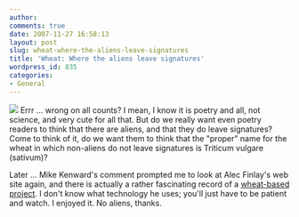 ```yaml
---
author:
comments: true
date: 2007-11-27 16:58:13
layout: post
slug: wheat-where-the-aliens-leave-signatures
title: 'Wheat: Where the aliens leave signatures'
wordpress_id: 835
categories:
- General
---
```


[![](http://farm3.static.flickr.com/2227/2052415620_10e4d8a7fe_m.jpg)](http://www.flickr.com/photos/dullhunk/2052415620/) Errr ... wrong on all counts? I mean, I know it is poetry and all, not science, and very cute for all that. But do we really want even poetry readers to think that there are aliens, and that they do leave signatures? Come to think of it, do we want them to think that the "proper" name for the wheat in which non-aliens do not leave signatures is Triticum vulgare (sativum)?

Later ... Mike Kenward's comment prompted me to look at Alec Finlay's web site again, and there is actually a rather fascinating record of a [wheat-based project](http://www.alecfinlay.com/fieldsofwheat.html). I don't know what technology he uses; you'll just have to be patient and watch. I enjoyed it. No aliens, thanks.
